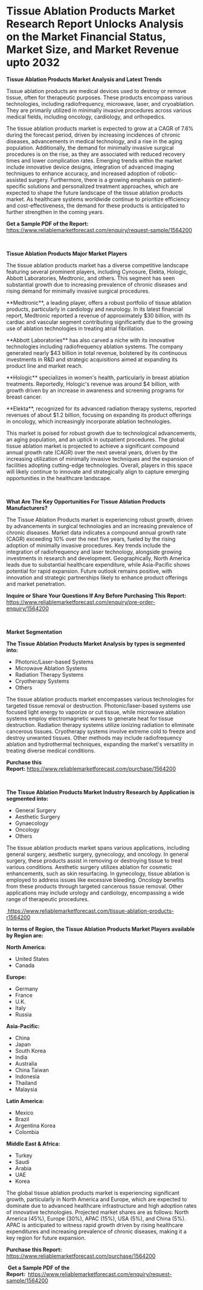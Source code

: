 <p><h1>Tissue Ablation Products Market Research Report Unlocks Analysis on the Market Financial Status, Market Size, and Market Revenue upto 2032</h1></p><p><strong>Tissue Ablation Products Market Analysis and Latest Trends</strong></p>
<p><p>Tissue ablation products are medical devices used to destroy or remove tissue, often for therapeutic purposes. These products encompass various technologies, including radiofrequency, microwave, laser, and cryoablation. They are primarily utilized in minimally invasive procedures across various medical fields, including oncology, cardiology, and orthopedics.</p><p>The tissue ablation products market is expected to grow at a CAGR of 7.6% during the forecast period, driven by increasing incidences of chronic diseases, advancements in medical technology, and a rise in the aging population. Additionally, the demand for minimally invasive surgical procedures is on the rise, as they are associated with reduced recovery times and lower complication rates. Emerging trends within the market include innovative device designs, integration of advanced imaging techniques to enhance accuracy, and increased adoption of robotic-assisted surgery. Furthermore, there is a growing emphasis on patient-specific solutions and personalized treatment approaches, which are expected to shape the future landscape of the tissue ablation products market. As healthcare systems worldwide continue to prioritize efficiency and cost-effectiveness, the demand for these products is anticipated to further strengthen in the coming years.</p></p>
<p><strong>Get a Sample PDF of the Report:&nbsp;</strong> <a href="https://www.reliablemarketforecast.com/enquiry/request-sample/1564200?utm_campaign=3310&utm_medium=2&utm_source=Github&utm_content=ia&utm_term=13042025&utm_id=tissue-ablation-products">https://www.reliablemarketforecast.com/enquiry/request-sample/1564200</a></p>
<p>&nbsp;</p>
<p><strong>Tissue Ablation Products Major Market Players</strong></p>
<p><p>The tissue ablation products market has a diverse competitive landscape featuring several prominent players, including Cynosure, Elekta, Hologic, Abbott Laboratories, Medtronic, and others. This segment has seen substantial growth due to increasing prevalence of chronic diseases and rising demand for minimally invasive surgical procedures.</p><p>**Medtronic**, a leading player, offers a robust portfolio of tissue ablation products, particularly in cardiology and neurology. In its latest financial report, Medtronic reported a revenue of approximately $30 billion, with its cardiac and vascular segment contributing significantly due to the growing use of ablation technologies in treating atrial fibrillation.</p><p>**Abbott Laboratories** has also carved a niche with its innovative technologies including radiofrequency ablation systems. The company generated nearly $43 billion in total revenue, bolstered by its continuous investments in R&D and strategic acquisitions aimed at expanding its product line and market reach.</p><p>**Hologic** specializes in women's health, particularly in breast ablation treatments. Reportedly, Hologic's revenue was around $4 billion, with growth driven by an increase in awareness and screening programs for breast cancer.</p><p>**Elekta**, recognized for its advanced radiation therapy systems, reported revenues of about $1.2 billion, focusing on expanding its product offerings in oncology, which increasingly incorporate ablation technologies.</p><p>This market is poised for robust growth due to technological advancements, an aging population, and an uptick in outpatient procedures. The global tissue ablation market is projected to achieve a significant compound annual growth rate (CAGR) over the next several years, driven by the increasing utilization of minimally invasive techniques and the expansion of facilities adopting cutting-edge technologies. Overall, players in this space will likely continue to innovate and strategically align to capture emerging opportunities in the healthcare landscape.</p></p>
<p>&nbsp;</p>
<p><strong>What Are The Key Opportunities For Tissue Ablation Products Manufacturers?</strong></p>
<p><p>The Tissue Ablation Products market is experiencing robust growth, driven by advancements in surgical technologies and an increasing prevalence of chronic diseases. Market data indicates a compound annual growth rate (CAGR) exceeding 10% over the next five years, fueled by the rising adoption of minimally invasive procedures. Key trends include the integration of radiofrequency and laser technology, alongside growing investments in research and development. Geographically, North America leads due to substantial healthcare expenditure, while Asia-Pacific shows potential for rapid expansion. Future outlook remains positive, with innovation and strategic partnerships likely to enhance product offerings and market penetration.</p></p>
<p><strong>Inquire or Share Your Questions If Any Before Purchasing This Report:</strong> <a href="https://www.reliablemarketforecast.com/enquiry/pre-order-enquiry/1564200?utm_campaign=3310&utm_medium=2&utm_source=Github&utm_content=ia&utm_term=13042025&utm_id=tissue-ablation-products">https://www.reliablemarketforecast.com/enquiry/pre-order-enquiry/1564200</a></p>
<p>&nbsp;</p>
<p><strong>Market Segmentation</strong></p>
<p><strong>The Tissue Ablation Products Market Analysis by types is segmented into:</strong></p>
<p><ul><li>Photonic/Laser-based Systems</li><li>Microwave Ablation Systems</li><li>Radiation Therapy Systems</li><li>Cryotherapy Systems</li><li>Others</li></ul></p>
<p><p>The tissue ablation products market encompasses various technologies for targeted tissue removal or destruction. Photonic/laser-based systems use focused light energy to vaporize or cut tissue, while microwave ablation systems employ electromagnetic waves to generate heat for tissue destruction. Radiation therapy systems utilize ionizing radiation to eliminate cancerous tissues. Cryotherapy systems involve extreme cold to freeze and destroy unwanted tissues. Other methods may include radiofrequency ablation and hydrothermal techniques, expanding the market's versatility in treating diverse medical conditions.</p></p>
<p><strong>Purchase this Report:&nbsp;</strong><a href="https://www.reliablemarketforecast.com/purchase/1564200?utm_campaign=3310&utm_medium=2&utm_source=Github&utm_content=ia&utm_term=13042025&utm_id=tissue-ablation-products">https://www.reliablemarketforecast.com/purchase/1564200</a></p>
<p>&nbsp;</p>
<p><strong>The Tissue Ablation Products Market Industry Research by Application is segmented into:</strong></p>
<p><ul><li>General Surgery</li><li>Aesthetic Surgery</li><li>Gynaecology</li><li>Oncology</li><li>Others</li></ul></p>
<p><p>The tissue ablation products market spans various applications, including general surgery, aesthetic surgery, gynecology, and oncology. In general surgery, these products assist in removing or destroying tissue to treat various conditions. Aesthetic surgery utilizes ablation for cosmetic enhancements, such as skin resurfacing. In gynecology, tissue ablation is employed to address issues like excessive bleeding. Oncology benefits from these products through targeted cancerous tissue removal. Other applications may include urology and cardiology, encompassing a wide range of therapeutic procedures.</p></p>
<p><a href="https://www.reliablemarketforecast.com/tissue-ablation-products-r1564200?utm_campaign=3310&utm_medium=2&utm_source=Github&utm_content=ia&utm_term=13042025&utm_id=tissue-ablation-products">&nbsp;https://www.reliablemarketforecast.com/tissue-ablation-products-r1564200</a></p>
<p><strong>In terms of Region, the Tissue Ablation Products Market Players available by Region are:</strong></p>
<p>
    <p> <strong> North America: </strong>
        <ul>
            <li>United States</li>
            <li>Canada</li>
        </ul>
        </p> 
    <p> <strong> Europe: </strong>
        <ul>
            <li>Germany</li>
            <li>France</li>
            <li>U.K.</li>
            <li>Italy</li>
            <li>Russia</li>
        </ul>
        </p> 
    <p> <strong> Asia-Pacific: </strong>
        <ul>
            <li>China</li>
            <li>Japan</li>
            <li>South Korea</li>
            <li>India</li>
            <li>Australia</li>
            <li>China Taiwan</li>
            <li>Indonesia</li>
            <li>Thailand</li>
            <li>Malaysia</li>
        </ul>
        </p> 
    <p> <strong> Latin America: </strong>
        <ul>
            <li>Mexico</li>
            <li>Brazil</li>
            <li>Argentina Korea</li>
            <li>Colombia</li>
        </ul>
        </p> 
    <p> <strong> Middle East & Africa: </strong>
        <ul>
            <li>Turkey</li>
            <li>Saudi</li>
            <li>Arabia</li>
            <li>UAE</li>
            <li>Korea</li>
        </ul>
    </p>
    </p>
<p><p>The global tissue ablation products market is experiencing significant growth, particularly in North America and Europe, which are expected to dominate due to advanced healthcare infrastructure and high adoption rates of innovative technologies. Projected market shares are as follows: North America (45%), Europe (30%), APAC (15%), USA (5%), and China (5%). APAC is anticipated to witness rapid growth driven by rising healthcare expenditures and increasing prevalence of chronic diseases, making it a key region for future expansion.</p></p>
<p><strong>Purchase this Report: </strong><a href="https://www.reliablemarketforecast.com/purchase/1564200?utm_campaign=3310&utm_medium=2&utm_source=Github&utm_content=ia&utm_term=13042025&utm_id=tissue-ablation-products">https://www.reliablemarketforecast.com/purchase/1564200</a></p>
<p>&nbsp;<strong>Get a Sample PDF of the Report:&nbsp;&nbsp;</strong><a href="https://www.reliablemarketforecast.com/enquiry/request-sample/1564200?utm_campaign=3310&utm_medium=2&utm_source=Github&utm_content=ia&utm_term=13042025&utm_id=tissue-ablation-products">https://www.reliablemarketforecast.com/enquiry/request-sample/1564200</a></p>
<p><strong></strong></p>
<p><p></p><p></p><p></p></p>